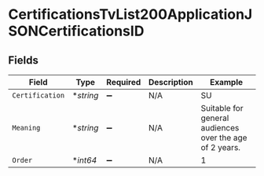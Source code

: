 # CertificationsTvList200ApplicationJSONCertificationsID


## Fields

| Field                                                   | Type                                                    | Required                                                | Description                                             | Example                                                 |
| ------------------------------------------------------- | ------------------------------------------------------- | ------------------------------------------------------- | ------------------------------------------------------- | ------------------------------------------------------- |
| `Certification`                                         | **string*                                               | :heavy_minus_sign:                                      | N/A                                                     | SU                                                      |
| `Meaning`                                               | **string*                                               | :heavy_minus_sign:                                      | N/A                                                     | Suitable for general audiences over the age of 2 years. |
| `Order`                                                 | **int64*                                                | :heavy_minus_sign:                                      | N/A                                                     | 1                                                       |